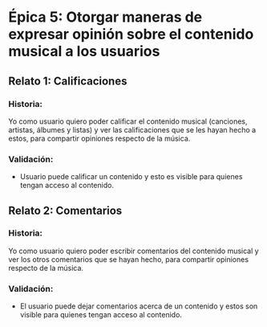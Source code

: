 # Épica 5: Otorgar maneras de expresar opinión sobre el contenido musical a los usuarios

## Relato 1: Calificaciones
### Historia:
Yo como usuario quiero poder calificar el contenido musical (canciones, artistas, álbumes y listas) y ver las calificaciones que se les hayan hecho a estos, para compartir opiniones respecto de la música.
### Validación:
* Usuario puede calificar un contenido y esto es visible para quienes tengan acceso al contenido.


## Relato 2: Comentarios
### Historia:
Yo como usuario quiero poder escribir comentarios del contenido musical y ver los otros comentarios que se hayan hecho, para compartir opiniones respecto de la música.
### Validación:
* El usuario puede dejar comentarios acerca de un contenido y estos son visible para quienes tengan acceso al contenido.
